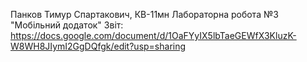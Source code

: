 Панков Тимур Спартакович, КВ-11мн Лабораторна робота №3 "Мобільний додаток" 
Звіт: https://docs.google.com/document/d/1OaFYyIX5lbTaeGEWfX3KluzK-W8WH8JIymI2GgDQfgk/edit?usp=sharing